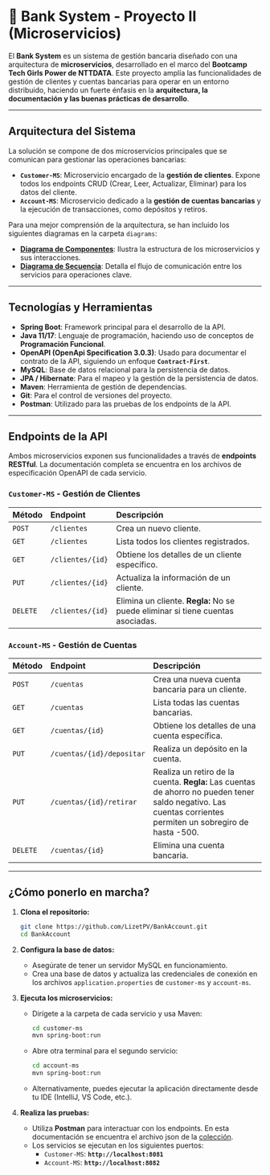 # 🏦 Bank System - Proyecto II (Microservicios)

El **Bank System** es un sistema de gestión bancaria diseñado con una arquitectura de **microservicios**, desarrollado en el marco del **Bootcamp Tech Girls Power de NTTDATA**. Este proyecto amplía las funcionalidades de gestión de clientes y cuentas bancarias para operar en un entorno distribuido, haciendo un fuerte énfasis en la **arquitectura, la documentación y las buenas prácticas de desarrollo**.

---

## Arquitectura del Sistema

La solución se compone de dos microservicios principales que se comunican para gestionar las operaciones bancarias:

* **`Customer-MS`**: Microservicio encargado de la **gestión de clientes**. Expone todos los endpoints CRUD (Crear, Leer, Actualizar, Eliminar) para los datos del cliente.
* **`Account-MS`**: Microservicio dedicado a la **gestión de cuentas bancarias** y la ejecución de transacciones, como depósitos y retiros.

Para una mejor comprensión de la arquitectura, se han incluido los siguientes diagramas en la carpeta `diagrams`:
* **[Diagrama de Componentes](https://github.com/LizetPV/BankAccount/tree/entregable2/documentation/UMLdiagrams/Diagrama%20de%20Componentes)**: Ilustra la estructura de los microservicios y sus interacciones.
* **[Diagrama de Secuencia](https://github.com/LizetPV/BankAccount/tree/entregable2/documentation/UMLdiagrams/Diagramas%20de%20Secuencias)**: Detalla el flujo de comunicación entre los servicios para operaciones clave.

---

## Tecnologías y Herramientas

* **Spring Boot**: Framework principal para el desarrollo de la API.
* **Java 11/17**: Lenguaje de programación, haciendo uso de conceptos de **Programación Funcional**.
* **OpenAPI (OpenApi Specification 3.0.3)**: Usado para documentar el contrato de la API, siguiendo un enfoque **`Contract-First`**.
* **MySQL**: Base de datos relacional para la persistencia de datos.
* **JPA / Hibernate**: Para el mapeo y la gestión de la persistencia de datos.
* **Maven**: Herramienta de gestión de dependencias.
* **Git**: Para el control de versiones del proyecto.
* **Postman**: Utilizado para las pruebas de los endpoints de la API.

---

## Endpoints de la API

Ambos microservicios exponen sus funcionalidades a través de **endpoints RESTful**. La documentación completa se encuentra en los archivos de especificación OpenAPI de cada servicio.

### **`Customer-MS` - Gestión de Clientes**

| Método | Endpoint | Descripción |
| :--- | :--- | :--- |
| `POST` | `/clientes` | Crea un nuevo cliente. |
| `GET` | `/clientes` | Lista todos los clientes registrados. |
| `GET` | `/clientes/{id}` | Obtiene los detalles de un cliente específico. |
| `PUT` | `/clientes/{id}` | Actualiza la información de un cliente. |
| `DELETE` | `/clientes/{id}` | Elimina un cliente. **Regla:** No se puede eliminar si tiene cuentas asociadas. |

### **`Account-MS` - Gestión de Cuentas**

| Método | Endpoint | Descripción |
| :--- | :--- | :--- |
| `POST` | `/cuentas` | Crea una nueva cuenta bancaria para un cliente. |
| `GET` | `/cuentas` | Lista todas las cuentas bancarias. |
| `GET` | `/cuentas/{id}` | Obtiene los detalles de una cuenta específica. |
| `PUT` | `/cuentas/{id}/depositar` | Realiza un depósito en la cuenta. |
| `PUT` | `/cuentas/{id}/retirar` | Realiza un retiro de la cuenta. **Regla:** Las cuentas de ahorro no pueden tener saldo negativo. Las cuentas corrientes permiten un sobregiro de hasta -500. |
| `DELETE` | `/cuentas/{id}` | Elimina una cuenta bancaria. |

---

## ¿Cómo ponerlo en marcha?

1.  **Clona el repositorio:**
    ```bash
    git clone https://github.com/LizetPV/BankAccount.git
    cd BankAccount
    ```
2.  **Configura la base de datos:**
    * Asegúrate de tener un servidor MySQL en funcionamiento.
    * Crea una base de datos y actualiza las credenciales de conexión en los archivos `application.properties` de `customer-ms` y `account-ms`.

3.  **Ejecuta los microservicios:**
    * Dirígete a la carpeta de cada servicio y usa Maven:
        ```bash
        cd customer-ms
        mvn spring-boot:run
        ```
    * Abre otra terminal para el segundo servicio:
        ```bash
        cd account-ms
        mvn spring-boot:run
        ```
    * Alternativamente, puedes ejecutar la aplicación directamente desde tu IDE (IntelliJ, VS Code, etc.).

4.  **Realiza las pruebas:**
    * Utiliza **Postman** para interactuar con los endpoints. En esta documentación se encuentra el archivo json de la [colección](http://github.com/LizetPV/BankAccount/blob/entregable2/documentation/Entregable2%20-%20Bank%20System.postman_collection.json).
    * Los servicios se ejecutan en los siguientes puertos:
        * `Customer-MS`: **`http://localhost:8081`**
        * `Account-MS`: **`http://localhost:8082`**
